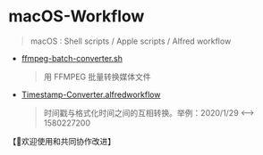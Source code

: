 # macOS-Workflow
> macOS : Shell scripts / Apple scripts / Alfred workflow

- [ffmpeg-batch-converter.sh](https://github.com/NodeWee/macOS-Workflow/blob/master/Shell/ffmpeg-batch-converter.sh)
  > 用 FFMPEG 批量转换媒体文件

- [Timestamp-Converter.alfredworkflow](https://github.com/NodeWee/macOS-Workflow/tree/master/Alfred/Timestamp-Converter)
  > 时间戳与格式化时间之间的互相转换。举例：2020/1/29 <--> 1580227200



【👏欢迎使用和共同协作改进】
